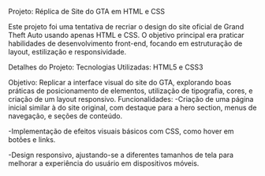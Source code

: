 Projeto: Réplica de Site do GTA em HTML e CSS

Este projeto foi uma tentativa de recriar o design do site oficial de Grand Theft Auto usando apenas HTML e CSS. O objetivo principal era praticar habilidades de desenvolvimento front-end, focando em estruturação de layout, estilização e responsividade.

Detalhes do Projeto:
Tecnologias Utilizadas: HTML5 e CSS3

Objetivo: Replicar a interface visual do site do GTA, explorando boas práticas de posicionamento de elementos, utilização de tipografia, cores, e criação de um layout responsivo.
Funcionalidades:
-Criação de uma página inicial similar à do site original, com destaque para a hero section, menus de navegação, e seções de conteúdo.

-Implementação de efeitos visuais básicos com CSS, como hover em botões e links.

-Design responsivo, ajustando-se a diferentes tamanhos de tela para melhorar a experiência do usuário em dispositivos móveis.
